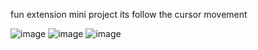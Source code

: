 fun extension mini project
its follow the cursor movement 

![image](https://user-images.githubusercontent.com/69511265/215265311-8e766ab1-a466-4c48-9db4-de3049712d3f.png)
![image](https://user-images.githubusercontent.com/69511265/215265318-10153706-9df3-444e-9c6c-dc9d2bd50ca1.png)
![image](https://user-images.githubusercontent.com/69511265/215265326-84ff296e-5cdf-4f03-b990-8dd9d4beeebf.png)
